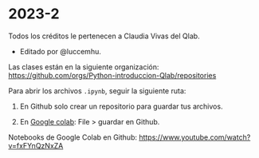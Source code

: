 # 2023-2


Todos los créditos le pertenecen a Claudia Vivas del Qlab.

-	 Editado por @luccemhu.
  
Las clases están en la siguiente organización:
https://github.com/orgs/Python-introduccion-Qlab/repositories

Para abrir los archivos `.ipynb`, seguir la siguiente ruta:

1.	En Github solo crear un repositorio para guardar tus archivos.

2.	En [Google colab](https://colab.research.google.com/): File > guardar en Github.

Notebooks de Google Colab en Github: https://www.youtube.com/watch?v=fxFYnQzNxZA
